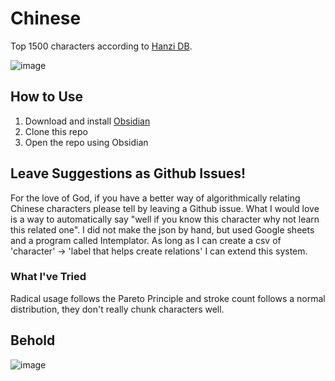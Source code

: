 # Chinese

Top 1500 characters according to [Hanzi DB](http://hanzidb.org/character-list/by-frequency).



![image](https://user-images.githubusercontent.com/3976080/181281358-e90c0ee7-ad5d-4cba-976b-97e9f4a7b4f2.png)

## How to Use

1. Download and install [Obsidian](https://obsidian.md/)
2. Clone this repo
3. Open the repo using Obsidian

## Leave Suggestions as Github Issues!

For the love of God, if you have a better way of algorithmically relating Chinese characters please tell by leaving a Github issue. What I would love is a way to automatically say "well if you know this character why not learn this related one". I did not make the json by hand, but used Google sheets and a program called Intemplator. As long as I can create a csv of 'character' -> 'label that helps create relations' I can extend this system.

### What I've Tried

Radical usage follows the Pareto Principle and stroke count follows a normal distribution, they don't really chunk characters well.

## Behold

![image](https://user-images.githubusercontent.com/3976080/181281308-70b89d7d-a7a6-4492-9cec-971e36b53fd9.png)
